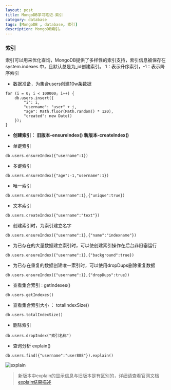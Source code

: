 ```yaml
---
layout: post
title: MongoDB学习笔记-索引
category: database
tags: [MongoDB , database, 索引]
description: MongoDB索引。
---
```


### 索引
索引可以用来优化查询，MongoDB提供了多样性的索引支持，索引信息被保存在system.indexes 中，且默认总是为_id创建索引。
1：表示升序索引，-1：表示降序索引

- 数据准备，为集合users创建10w条数据

```
for (i = 0; i < 100000; i++) {
    db.users.insert({
        "i": i,
        "username": "user" + i,
        "age": Math.floor(Math.random() * 120),
        "created": new Date()
    });
}
```

- **创建索引： 旧版本-ensureIndex()  新版本-createIndex()**

- 单键索引

```
db.users.ensureIndex({"username":1})
```

- 多键索引

```
db.users.ensureIndex({"age":-1,"username":1})
```

- 唯一索引

```
db.users.ensureIndex({"username":1},{"unique":true})
```

- 文本索引

```
db.users.createIndex({"username":"text"})
```

- 创建索引时，为索引建立名字

```
db.users.ensureIndex({"username":1},{"name":"indexname"})
```

- 为已存在的大量数据建立索引时，可以使创建索引操作在后台非阻塞运行

```
db.users.ensureIndex({"username":1},{"background":true})
```

- 为已存在重复的数据创建唯一索引时，可以使用dropDups删除重复数据

```
db.users.ensureIndex({"username":1},{"dropDups":true})
```

- 查看集合索引 : getIndexes()

```
db.users.getIndexes()
```

- 查看集合索引大小 ： totalIndexSize()

```
db.users.totalIndexSize()
```

- 删除索引

```
db.users.dropIndex("索引名称")
```

- 查询分析 explain()

```
db.users.find({"username":"user888"}).explain()
```
![explain][1]

> 新版本中explain的显示信息与旧版本是有区别的，详细请查看官网文档[explain结果描述][2]



  [1]: http://chuantu.biz/t2/11/1437624410x-954498974.png
  [2]: http://docs.mongodb.org/manual/reference/explain-results/